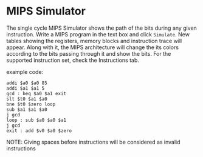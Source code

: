 # MIPS Simulator

The single cycle MIPS Simulator shows the path of the bits during any given instruction.
Write a MIPS program in the text box and click ```Simulate```.
New tables showing the registers, memory blocks and instruction trace will appear.
Along with it, the MIPS architecture will change the its colors according to the bits passing through it and show the bits.
For the supported instruction set, check the Instructions tab.

example code: 
```
addi $a0 $a0 85
addi $a1 $a1 5
gcd : beq $a0 $a1 exit
slt $t0 $a1 $a0
bne $t0 $zero loop
sub $a1 $a1 $a0
j gcd
loop : sub $a0 $a0 $a1
j gcd
exit : add $v0 $a0 $zero
```
NOTE: Giving spaces before instructions will be considered as invalid instructions
